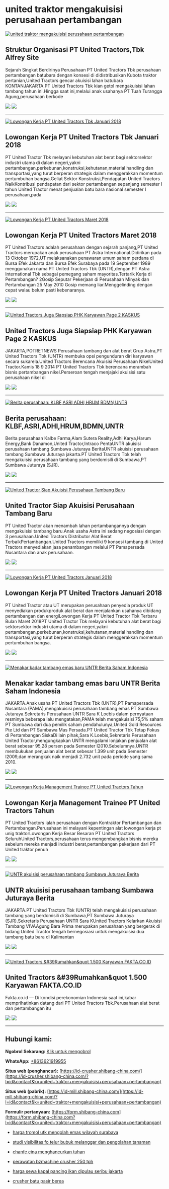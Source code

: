 # united traktor mengakuisisi perusahaan pertambangan

<a href="https://swt.shibang-china.com/?l=id&img&k=united+traktor+mengakuisisi+perusahaan+pertambangan" target="_blank">![united traktor mengakuisisi perusahaan pertambangan](http://static.shibang-china.com/all-800x300/377.jpg)</a>

## Struktur Organisasi PT United Tractors,Tbk Alfrey Site
Sejarah Singkat Berdirinya Perusahaan PT United Tractors Tbk perusahaan pertambangan batubara dengan konsesi di didistribusikan Kubota traktor pertanian,United Tractors gencar akuisisi lahan batubara KONTANJAKARTA.PT United Tractors Tbk kian getol mengakuisisi lahan tambang tahun ini.Hingga saat ini,melalui anak usahanya PT Tuah Turangga Agung,perusahaan berkode


<a href="https://whatsapp.shibangsoft.com/WhatsApp.php" target="_blank" title="WhatsApp">![](http://static.shibang-china.com/icon/whatsapp.png)</a> <a href="https://swt.shibang-china.com/?l=id&icon&k=united+traktor+mengakuisisi+perusahaan+pertambangan" target="_blank">![](http://static.shibang-china.com/icon/chat-id.png)</a>

---

<a href="https://swt.shibang-china.com/?l=id&img&k=united+traktor+mengakuisisi+perusahaan+pertambangan" target="_blank">![Lowongan Kerja PT United Tractors Tbk Januari 2018](http://static.shibang-china.com/all-800x300/698.jpg)</a>

## Lowongan Kerja PT United Tractors Tbk Januari 2018
PT United Tractor Tbk melayani kebutuhan alat berat bagi sektorsektor industri utama di dalam negeri,yakni pertambangan,perkebunan,konstruksi,kehutanan,material handling dan transportasi,yang turut berperan strategis dalam menggerakkan momentum pertumbuhan bangsa.Geliat Sektor Konstruksi,Pendapatan United Tractors NaikKontribusi pendapatan dari sektor pertambangan sepanjang semester I tahun United Tractor menat penjualan batu bara nasional semester I perusahaan,pada


<a href="https://whatsapp.shibangsoft.com/WhatsApp.php" target="_blank" title="WhatsApp">![](http://static.shibang-china.com/icon/whatsapp.png)</a> <a href="https://swt.shibang-china.com/?l=id&icon&k=united+traktor+mengakuisisi+perusahaan+pertambangan" target="_blank">![](http://static.shibang-china.com/icon/chat-id.png)</a>

---

<a href="https://swt.shibang-china.com/?l=id&img&k=united+traktor+mengakuisisi+perusahaan+pertambangan" target="_blank">![Lowongan Kerja PT United Tractors Maret 2018](http://static.shibang-china.com/all-800x300/1066.jpg)</a>

## Lowongan Kerja PT United Tractors Maret 2018
PT United Tractors adalah perusahaan dengan sejarah panjang,PT United Tractors merupakan anak perusahaan PT Astra International.Didirikan pada 13 Oktober 1972,UT melaksanakan penawaran umum saham perdana di Bursa Efek Jakarta dan Bursa Efek Surabaya pada 19 September 1989 menggunakan nama PT United Tractors Tbk (UNTR),dengan PT Astra International Tbk sebagai pemegang saham mayoritas.Tertarik Kerja di Pertambangan? 2Gosip Seputar Pekerjaan di Perusahaan Minyak dan Pertambangan 25 May 2010 Gosip memang liar.Menggelinding dengan cepat walau belum pasti kebenaranya.


<a href="https://whatsapp.shibangsoft.com/WhatsApp.php" target="_blank" title="WhatsApp">![](http://static.shibang-china.com/icon/whatsapp.png)</a> <a href="https://swt.shibang-china.com/?l=id&icon&k=united+traktor+mengakuisisi+perusahaan+pertambangan" target="_blank">![](http://static.shibang-china.com/icon/chat-id.png)</a>

---

<a href="https://swt.shibang-china.com/?l=id&img&k=united+traktor+mengakuisisi+perusahaan+pertambangan" target="_blank">![United Tractors Juga Siapsiap PHK Karyawan Page 2 KASKUS](http://static.shibang-china.com/all-800x300/1276.jpg)</a>

## United Tractors Juga Siapsiap PHK Karyawan Page 2 KASKUS
JAKARTA,POTRETNEWS Perusahaan tambang dan alat berat Grup Astra,PT United Tractors Tbk (UNTR) membuka opsi pengunduran diri karyawan secara sukarela.United Tractors Berencana Akuisisi Perusahaan NikelUnited Tractor.Kamis 18 9 2014 PT United Tractors Tbk berencana merambah bisnis pertambangan nikel.Perseroan tengah menjajaki akuisisi satu perusahaan nikel di


<a href="https://whatsapp.shibangsoft.com/WhatsApp.php" target="_blank" title="WhatsApp">![](http://static.shibang-china.com/icon/whatsapp.png)</a> <a href="https://swt.shibang-china.com/?l=id&icon&k=united+traktor+mengakuisisi+perusahaan+pertambangan" target="_blank">![](http://static.shibang-china.com/icon/chat-id.png)</a>

---

<a href="https://swt.shibang-china.com/?l=id&img&k=united+traktor+mengakuisisi+perusahaan+pertambangan" target="_blank">![Berita perusahaan: KLBF,ASRI,ADHI,HRUM,BDMN,UNTR](http://static.shibang-china.com/all-800x300/117.jpg)</a>

## Berita perusahaan: KLBF,ASRI,ADHI,HRUM,BDMN,UNTR
Berita perusahaan Kalbe Farma,Alam Sutera Reality,Adhi Karya,Harum Energy,Bank Danamon,United Tractor,Intraco PentaUNTR akuisisi perusahaan tambang Sumbawa Juturaya BeritaUNTR akuisisi perusahaan tambang Sumbawa Juturaya jakarta.PT United Tractors Tbk telah mengakuisisi perusahaan tambang yang berdomisili di Sumbawa,PT Sumbawa Juturaya (SJR).


<a href="https://whatsapp.shibangsoft.com/WhatsApp.php" target="_blank" title="WhatsApp">![](http://static.shibang-china.com/icon/whatsapp.png)</a> <a href="https://swt.shibang-china.com/?l=id&icon&k=united+traktor+mengakuisisi+perusahaan+pertambangan" target="_blank">![](http://static.shibang-china.com/icon/chat-id.png)</a>

---

<a href="https://swt.shibang-china.com/?l=id&img&k=united+traktor+mengakuisisi+perusahaan+pertambangan" target="_blank">![United Tractor Siap Akuisisi Perusahaan Tambang Baru](http://static.shibang-china.com/all-800x300/1116.jpg)</a>

## United Tractor Siap Akuisisi Perusahaan Tambang Baru
PT United Tractor akan menambah lahan pertambangannya dengan mengakuisisi tambang baru.Anak usaha Astra ini sedang negosiasi dengan 3 perusahaan.United Tractors Distributor Alat Berat TerbaikPertambangan.United Tractors memiliki 9 konsesi tambang di United Tractors menyediakan jasa penambangan melalui PT Pamapersada Nusantara dan anak perusahaan.


<a href="https://whatsapp.shibangsoft.com/WhatsApp.php" target="_blank" title="WhatsApp">![](http://static.shibang-china.com/icon/whatsapp.png)</a> <a href="https://swt.shibang-china.com/?l=id&icon&k=united+traktor+mengakuisisi+perusahaan+pertambangan" target="_blank">![](http://static.shibang-china.com/icon/chat-id.png)</a>

---

<a href="https://swt.shibang-china.com/?l=id&img&k=united+traktor+mengakuisisi+perusahaan+pertambangan" target="_blank">![Lowongan Kerja PT United Tractors Januari 2018](http://static.shibang-china.com/all-800x300/333.jpg)</a>

## Lowongan Kerja PT United Tractors Januari 2018
PT United Tractor atau UT merupakan perusahaan penyedia produk UT menyediakan produkproduk alat berat dan menjalankan usahanya dibidang pertambangan dan energiLowongan Kerja PT United Tractor Tbk Terbaru Bulan Maret 2018PT United Tractor Tbk melayani kebutuhan alat berat bagi sektorsektor industri utama di dalam negeri,yakni pertambangan,perkebunan,konstruksi,kehutanan,material handling dan transportasi,yang turut berperan strategis dalam menggerakkan momentum pertumbuhan bangsa.


<a href="https://whatsapp.shibangsoft.com/WhatsApp.php" target="_blank" title="WhatsApp">![](http://static.shibang-china.com/icon/whatsapp.png)</a> <a href="https://swt.shibang-china.com/?l=id&icon&k=united+traktor+mengakuisisi+perusahaan+pertambangan" target="_blank">![](http://static.shibang-china.com/icon/chat-id.png)</a>

---

<a href="https://swt.shibang-china.com/?l=id&img&k=united+traktor+mengakuisisi+perusahaan+pertambangan" target="_blank">![Menakar kadar tambang emas baru UNTR Berita Saham Indonesia](http://static.shibang-china.com/all-800x300/1194.jpg)</a>

## Menakar kadar tambang emas baru UNTR Berita Saham Indonesia
JAKARTA.Anak usaha PT United Tractors Tbk (UNTR),PT Pamapersada Nusantara (PAMA),mengakuisisi perusahaan tambang emas PT Sumbawa Jutaraya.Sekretaris Perusahaan UNTR Sara K Loebis dalam pernyataan resminya beberapa lalu mengatakan,PAMA telah mengakuisisi 75,5% saham PT Sumbawa dari dua pemilik saham pendahulunya,United Gold Resources Pte Ltd dan PT Sumbawa Mas Persada.PT United Tractor Tbk Tetap Fokus di Pertambangan SiskaDi lain pihak,Sara K.Loebis,Sekretaris Perusahaan United Tractor,mengungkapkan UNTR mengalami lonjakan penjualan alat berat sebesar 95,28 persen pada Semester I2010.Sebelumnya,UNTR membukukan penjualan alat berat sebesar 1.399 unit pada Semester I2009,dan merangkak naik menjadi 2.732 unit pada periode yang sama 2010.


<a href="https://whatsapp.shibangsoft.com/WhatsApp.php" target="_blank" title="WhatsApp">![](http://static.shibang-china.com/icon/whatsapp.png)</a> <a href="https://swt.shibang-china.com/?l=id&icon&k=united+traktor+mengakuisisi+perusahaan+pertambangan" target="_blank">![](http://static.shibang-china.com/icon/chat-id.png)</a>

---

<a href="https://swt.shibang-china.com/?l=id&img&k=united+traktor+mengakuisisi+perusahaan+pertambangan" target="_blank">![Lowongan Kerja Management Trainee PT United Tractors Tahun](http://static.shibang-china.com/all-800x300/1455.jpg)</a>

## Lowongan Kerja Management Trainee PT United Tractors Tahun
PT United Tractors ialah perusahaan dengan Kontraktor Pertambangan dan Pertambangan.Perusahaan ini melayani kepentingan alat lowongan kerja pt unig traktorLowongan Kerja Besar Besaran PT United Tractors SeluruhUnited Tractors,perusahaan terus mengembangkan bisnis mereka sebelum mereka menjadi industri berat,pertambangan pekerjaan dari PT United traktor penuh


<a href="https://whatsapp.shibangsoft.com/WhatsApp.php" target="_blank" title="WhatsApp">![](http://static.shibang-china.com/icon/whatsapp.png)</a> <a href="https://swt.shibang-china.com/?l=id&icon&k=united+traktor+mengakuisisi+perusahaan+pertambangan" target="_blank">![](http://static.shibang-china.com/icon/chat-id.png)</a>

---

<a href="https://swt.shibang-china.com/?l=id&img&k=united+traktor+mengakuisisi+perusahaan+pertambangan" target="_blank">![UNTR akuisisi perusahaan tambang Sumbawa Juturaya Berita](http://static.shibang-china.com/all-800x300/1245.jpg)</a>

## UNTR akuisisi perusahaan tambang Sumbawa Juturaya Berita
JAKARTA.PT United Tractors Tbk (UNTR) telah mengakuisisi perusahaan tambang yang berdomisili di Sumbawa,PT Sumbawa Juturaya (SJR).Sekretaris Perusahaan UNTR Sara KUnited Tractors Kelarkan Akuisisi Tambang VIVAAgung Bara Prima merupakan perusahaan yang bergerak di bidang United Tractor tengah bernegosiasi untuk mengakuisisi dua tambang batu bara di Kalimantan


<a href="https://whatsapp.shibangsoft.com/WhatsApp.php" target="_blank" title="WhatsApp">![](http://static.shibang-china.com/icon/whatsapp.png)</a> <a href="https://swt.shibang-china.com/?l=id&icon&k=united+traktor+mengakuisisi+perusahaan+pertambangan" target="_blank">![](http://static.shibang-china.com/icon/chat-id.png)</a>

---

<a href="https://swt.shibang-china.com/?l=id&img&k=united+traktor+mengakuisisi+perusahaan+pertambangan" target="_blank">![United Tractors &#39Rumahkan&quot 1.500 Karyawan FAKTA.CO.ID](http://static.shibang-china.com/all-800x300/726.jpg)</a>

## United Tractors &#39Rumahkan&quot 1.500 Karyawan FAKTA.CO.ID
Fakta.co.id — Di kondisi perekonomian Indonesia saat ini,kabar memprihatinkan datang dari PT United Tractors Tbk.Perusahaan alat berat dan pertambangan itu

<a href="https://whatsapp.shibangsoft.com/WhatsApp.php" target="_blank" title="WhatsApp">![](http://static.shibang-china.com/icon/whatsapp.png)</a> <a href="https://swt.shibang-china.com/?l=id&icon&k=united+traktor+mengakuisisi+perusahaan+pertambangan" target="_blank">![](http://static.shibang-china.com/icon/chat-id.png)</a>

---
## Hubungi kami:

**Ngobrol Sekarang:** [Klik untuk mengobrol](https://swt.shibang-china.com?l=id&contact&k=united+traktor+mengakuisisi+perusahaan+pertambangan)

**WhatsApp:**  [+8613621919955](https://whatsapp.shibangsoft.com/WhatsApp.php)

**Situs web (penghancur):** [https://id-crusher.shibang-china.com/](https://id-crusher.shibang-china.com/?l=id&contact&k=united+traktor+mengakuisisi+perusahaan+pertambangan)

**Situs web (pabrik):** [https://id-mill.shibang-china.com/](https://id-mill.shibang-china.com/?l=id&contact&k=united+traktor+mengakuisisi+perusahaan+pertambangan)

**Formulir pertanyaan:** [https://form.shibang-china.com](https://form.shibang-china.com?l=id&contact&k=united+traktor+mengakuisisi+perusahaan+pertambangan)

* [harga tromol utk mengolah emas wilayah surabaya](../47/harga%20tromol%20utk%20mengolah%20emas%20wilayah%20surabaya.md)

* [studi visibilitas fo telur bubuk melanggar dan pengolahan tanaman](../43/studi%20visibilitas%20fo%20telur%20bubuk%20melanggar%20dan%20pengolahan%20tanaman.md)

* [chanfe cina menghancurkan tuhan](../46/chanfe%20cina%20menghancurkan%20tuhan.md)

* [perawatan bzmachine crusher 250 tph](../50/perawatan%20bzmachine%20crusher%20250%20tph.md)

* [harga sewa kapal pancing ikan dipulau seribu jakarta](../42/harga%20sewa%20kapal%20pancing%20ikan%20dipulau%20seribu%20jakarta.md)

* [crusher batu pasir berea](../49/crusher%20batu%20pasir%20berea.md)